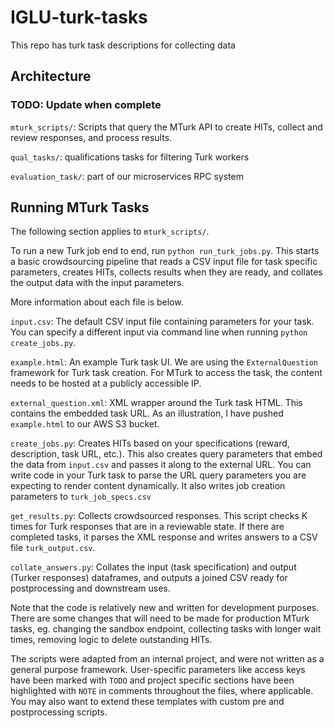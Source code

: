 # IGLU-turk-tasks
This repo has turk task descriptions for collecting data

## Architecture
### TODO: Update when complete

`mturk_scripts/`: Scripts that query the MTurk API to create HITs, collect and review responses, and process results.

`qual_tasks/`: qualifications tasks for filtering Turk workers

`evaluation_task/`: part of our microservices RPC system

## Running MTurk Tasks
The following section applies to `mturk_scripts/`.

To run a new Turk job end to end, run `python run_turk_jobs.py`. This starts a basic crowdsourcing pipeline that reads a CSV input file for task specific parameters, creates HITs, collects results when they are ready, and collates the output data with the input parameters.

More information about each file is below.

`input.csv`: The default CSV input file containing parameters for your task. You can specify a different input via command line when running `python create_jobs.py`.

`example.html`: An example Turk task UI. We are using the `ExternalQuestion` framework for Turk task creation. For MTurk to access the task, the content needs to be hosted at a publicly accessible IP.

`external_question.xml`: XML wrapper around the Turk task HTML. This contains the embedded task URL. As an illustration, I have pushed `example.html` to our AWS S3 bucket.

`create_jobs.py`: Creates HITs based on your specifications (reward, description, task URL, etc.). This also creates query parameters that embed the data from `input.csv` and passes it along to the external URL. You can write code in your Turk task to parse the URL query parameters you are expecting to render content dynamically. It also writes job creation parameters to `turk_job_specs.csv`

`get_results.py`: Collects crowdsourced responses. This script checks K times for Turk responses that are in a reviewable state. If there are completed tasks, it parses the XML response and writes answers to a CSV file `turk_output.csv`.

`collate_answers.py`: Collates the input (task specification) and output (Turker responses) dataframes, and outputs a joined CSV ready for postprocessing and downstream uses.

Note that the code is relatively new and written for development purposes. There are some changes that will need to be made for production MTurk tasks, eg. changing the sandbox endpoint, collecting tasks with longer wait times, removing logic to delete outstanding HITs. 

The scripts were adapted from an internal project, and were not written as a general purpose framework. User-specific parameters like access keys have been marked with `TODO` and project specific sections have been highlighted with `NOTE` in comments throughout the files, where applicable. You may also want to extend these templates with custom pre and postprocessing scripts.
